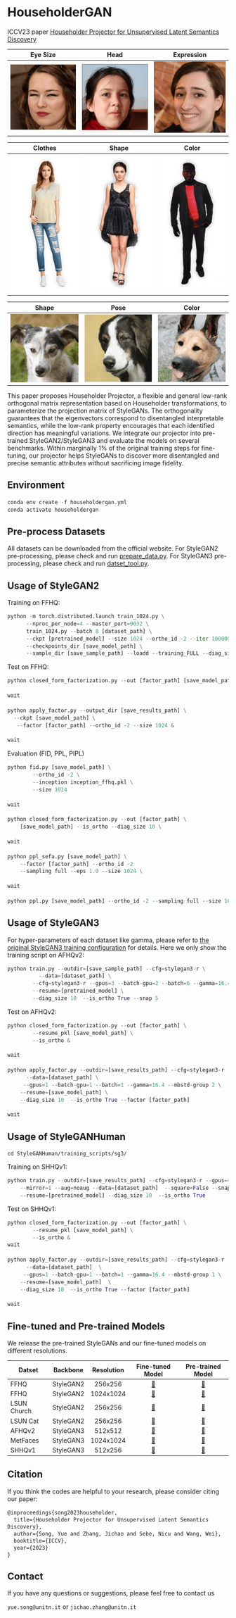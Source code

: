 # HouseholderGAN

ICCV23 paper [Householder Projector for Unsupervised Latent Semantics Discovery](https://arxiv.org/pdf/2307.08012.pdf)

Eye Size          |                  Head                   |  Expression
:-------------------------:|:---------------------------------------:|:-------------------------:
<img src="./imgs/eye.gif" width="200"> | <img src="./imgs/head.gif" width="200"> |  <img src="./imgs/expression.gif" width="200"> 

   Clothes        |                  Shape                   |  Color
:-------------------------:|:----------------------------------------:|:-------------------------:
<img src="./imgs/clothes.gif" width="200"> | <img src="./imgs/shape.gif" width="200"> |  <img src="./imgs/color.gif" width="200">


   Shape        |                    Pose                     |  Color
:-------------------------:|:-------------------------------------------:|:-------------------------:
<img src="./imgs/shape.png.gif" width="200"> | <img src="./imgs/pose.png.gif" width="200"> |  <img src="./imgs/color.png.gif" width="200">


This paper proposes Householder Projector, a flexible and general low-rank orthogonal matrix representation based on Householder transformations, to parameterize the projection matrix of StyleGANs. The orthogonality guarantees that the eigenvectors correspond to disentangled interpretable semantics, while the low-rank property encourages that each identified direction has meaningful variations. We integrate our projector into pre-trained StyleGAN2/StyleGAN3 and evaluate the models on several benchmarks. Within marginally 1\% of the original training steps for fine-tuning, our projector helps StyleGANs to discover more disentangled and precise semantic attributes without sacrificing image fidelity.

## Environment

```python
conda env create -f householdergan.yml
conda activate householdergan
```

## Pre-process Datasets
All datasets can be downloaded from the official website. For StyleGAN2 pre-processing, please check and run [prepare_data.py](https://github.com/KingJamesSong/HouseholderGAN/blob/main/StyleGAN2/prepare_data.py). For StyleGAN3 pre-processing, please check and run [datset_tool.py](https://github.com/KingJamesSong/HouseholderGAN/blob/main/StyleGAN3/dataset_tool.py).


## Usage of StyleGAN2 

Training on FFHQ:

```python
python -m torch.distributed.launch train_1024.py \
      --nproc_per_node=4 --master_port=9032 \
      train_1024.py --batch 8 [dataset_path] \
      --ckpt [pretrained_model] --size 1024 --ortho_id -2 --iter 10000000 \
      --checkpoints_dir [save_model_path] \
      --sample_dir [save_sample_path] --loadd --training_FULL --diag_size 10 &
```
Test on FFHQ:

```python
python closed_form_factorization.py --out [factor_path] [save_model_path] --is_ortho &

wait

python apply_factor.py --output_dir [save_results_path] \
  --ckpt [save_model_path] \
   --factor [factor_path] --ortho_id -2 --size 1024 &

wait
```

Evaluation (FID, PPL, PIPL)

```python
python fid.py [save_model_path] \
        --ortho_id -2 \
        --inception inception_ffhq.pkl \
        --size 1024

wait

python closed_form_factorization.py --out [factor_path] \
    [save_model_path] --is_ortho --diag_size 10 \

wait

python ppl_sefa.py [save_model_path] \
    --factor [factor_path] --ortho_id -2
    --sampling full --eps 1.0 --size 1024 \

wait

python ppl.py [save_model_path] --ortho_id -2 --sampling full --size 1024 &

```

## Usage of StyleGAN3 

For hyper-parameters of each dataset like gamma, please refer to [the original StyleGAN3 training configuration](https://github.com/NVlabs/stylegan3/blob/main/docs/configs.md) for details. Here we only show the training script on AFHQv2:

```python
python train.py --outdir=[save_sample_path] --cfg=stylegan3-r \
          --data=[dataset_path] \
      	--cfg=stylegan3-r --gpus=3 --batch-gpu=2 --batch=6 --gamma=16.4 --mbstd-group 2 \
      	--resume=[pretrained_model] \
        --diag_size 10  --is_ortho True --snap 5
```

Test on AFHQv2:

```python
python closed_form_factorization.py --out [factor_path] \
        --resume_pkl [save_model_path] \
        --is_ortho &

wait

python apply_factor.py --outdir=[save_results_path] --cfg=stylegan3-r  \
      --data=[dataset_path] \
     --gpus=1 --batch-gpu=1 --batch=1 --gamma=16.4 --mbstd-group 2 \
    --resume=[save_model_path] \
    --diag_size 10  --is_ortho True --factor [factor_path]

wait
```

## Usage of StyleGANHuman
```
cd StyleGANHuman/training_scripts/sg3/
```
Training on SHHQv1:

```python
python train.py --outdir=[save_results_path] --cfg=stylegan3-r --gpus=4 --batch=16 --gamma=12.4 --mbstd-group 4 \
    --mirror=1 --aug=noaug --data=[dataset_path]  --square=False --snap=5 \
    --resume=[pretrained_model] --diag_size 10  --is_ortho True
```

Test on SHHQv1:

```python
python closed_form_factorization.py --out [factor_path] \
        --resume_pkl [save_model_path] \
        --is_ortho &
wait

python apply_factor.py --outdir=[save_results_path] --cfg=stylegan3-r  \
      --data=[dataset_path]  \
     --gpus=1 --batch-gpu=1 --batch=1 --gamma=16.4 --mbstd-group 1 \
    --resume=[save_model_path]  \
    --diag_size 10  --is_ortho True --factor [factor_path]

wait
```

## Fine-tuned and Pre-trained Models

We release the pre-trained StyleGANs and our fine-tuned models on different resolutions.


| Datset       | Backbone | Resolution | Fine-tuned Model | Pre-trained Model |
|--------------|:--------:|:--------------:|:----------:| :----------:|
| FFHQ         | StyleGAN2 |  256x256   | [:link:](https://drive.google.com/file/d/1mbmGRkrdZfWwCaRRV9OF_xW2AH1Cj0-H/view?usp=sharing) | [:link:](https://drive.google.com/file/d/1mbmGRkrdZfWwCaRRV9OF_xW2AH1Cj0-H/view?usp=sharing) |
| FFHQ         | StyleGAN2 |  1024x1024 | [:link:](https://drive.google.com/file/d/1MEBk5Br2stbaSNl-4ImQQ1qUJnBBQPjM/view?usp=sharing) | [:link:](https://drive.google.com/file/d/1EqgBZKvqiC32yjGl-dSG8lqXcU927JmI/view?usp=sharing) |
| LSUN Church  | StyleGAN2 |  256x256   | [:link:](https://drive.google.com/file/d/15Nzei6bMev3gJu3votONi9LqcqU1ihiN/view?usp=sharing) | [:link:](https://drive.google.com/file/d/1Be3fKnwHYnbHUBMTpWfjKzF5YD828IjB/view?usp=sharing) |
| LSUN Cat     | StyleGAN2 |  256x256   | [:link:](https://drive.google.com/file/d/1bon039aXMfsY72ApRv_lJ3160HDsa353/view?usp=sharing) | [:link:](https://drive.google.com/file/d/1icL6XqN7-oLpcYBzODQnF2Pd2KtkT-R1/view?usp=sharing) |
| AFHQv2       | StyleGAN3 |  512x512   | [:link:](https://drive.google.com/file/d/1OZsu5RPeBbxk4mNfqEoq0e_Af5GZFpf9/view?usp=sharing) | [:link:](https://drive.google.com/file/d/1HJUlp-Yfe7bGLV5XktIVLBZxmY1Q2ep8/view?usp=sharing) |
| MetFaces     | StyleGAN3 |  1024x1024 | [:link:](https://drive.google.com/file/d/14_Qt4n5N1n45c0-BATXjZ-BpMEzWhbL1/view?usp=sharing) | [:link:](https://drive.google.com/file/d/1vPo-eojSbXt9FHsMCEv1jLc1pQhqmcdy/view?usp=sharing) |
| SHHQv1         | StyleGAN3 |  512x256   | [:link:](https://drive.google.com/file/d/1y40QPk_OAS-1pNcpajt-e_wuWlAJcMQo/view?usp=sharing) | [:link:](https://drive.google.com/file/d/1tyi4hVjfJiGVrcukVRbdJaMkmR8yIvbK/view?usp=sharing) |

## Citation 
If you think the codes are helpful to your research, please consider citing our paper:

```
@inproceedings{song2023householder,
  title={Householder Projector for Unsupervised Latent Semantics Discovery},
  author={Song, Yue and Zhang, Jichao and Sebe, Nicu and Wang, Wei},
  booktitle={ICCV},
  year={2023}
}
```

## Contact

If you have any questions or suggestions, please feel free to contact us

`yue.song@unitn.it` or `jichao.zhang@unitn.it`
